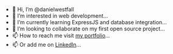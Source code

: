 - 👋 Hi, I’m @danielwestfall
- 👀 I’m interested in web development...
- 🌱 I’m currently learning ExpressJS and database integration...
- 💞️ I’m looking to collaborate on my first open source project...
- 📫 How to reach me visit [my portfolio](https://danielwestfall.github.io/)...
- 📫 Or add me on [LinkedIn](https://www.linkedin.com/in/daniel-westfall-57579ba1/)...

<!---
danielwestfall/danielwestfall is a ✨ special ✨ repository because its `README.md` (this file) appears on your GitHub profile.
You can click the Preview link to take a look at your changes.
--->
